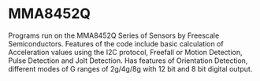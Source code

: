 MMA8452Q
========

Programs run on the MMA8452Q Series of Sensors by Freescale Semiconductors. 
Features of the code include basic calculation of Acceleration values using the I2C protocol, Freefall or Motion Detection, Pulse Detection and Jolt Detection.
Has features of Orientation Detection, different modes of G ranges of 2g/4g/8g with 12 bit and 8 bit digital output.

